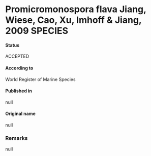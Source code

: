 Promicromonospora flava Jiang, Wiese, Cao, Xu, Imhoff & Jiang, 2009 SPECIES
=======

#### Status
ACCEPTED

#### According to
World Register of Marine Species

#### Published in
null

#### Original name
null

### Remarks
null